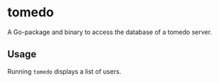 # tomedo

A Go-package and binary to access the database of a tomedo server.

## Usage

Running `tomedo` displays a list of users.
